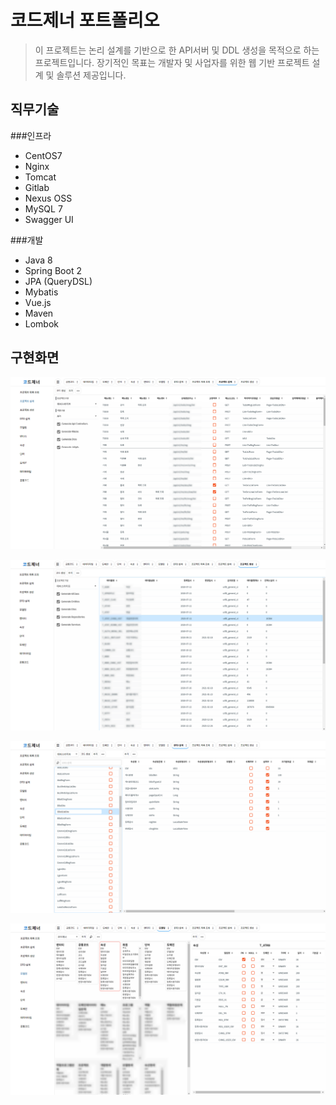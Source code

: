 # 코드제너 포트폴리오
> 이 프로젝트는 논리 설계를 기반으로 한 API서버 및 DDL 생성을 목적으로 하는 프로젝트입니다.
> 장기적인 목표는 개발자 및 사업자를 위한 웹 기반 프로젝트 설계 및 솔루션 제공입니다.

## 직무기술
###인프라
- CentOS7
- Nginx
- Tomcat
- Gitlab
- Nexus OSS
- MySQL 7
- Swagger UI

###개발
- Java 8
- Spring Boot 2
- JPA (QueryDSL)
- Mybatis
- Vue.js
- Maven
- Lombok

## 구현화면
> 
![프로젝트 설계](codegen/1.png)

> 
![프로젝트 생성](codegen/2.png)

> 
![DTO 설계](codegen/3.png)

> 
![모델링](codegen/4.png)

